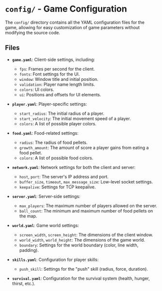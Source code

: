 # `config/` - Game Configuration

The `config/` directory contains all the YAML configuration files for the game, allowing for easy customization of game parameters without modifying the source code.

## Files

*   **`game.yaml`**: Client-side settings, including:
    *   `fps`: Frames per second for the client.
    *   `fonts`: Font settings for the UI.
    *   `window`: Window title and initial position.
    *   `validation`: Player name length limits.
    *   `colors`: UI colors.
    *   `ui`: Positions and offsets for UI elements.

*   **`player.yaml`**: Player-specific settings:
    *   `start_radius`: The initial radius of a player.
    *   `start_velocity`: The initial movement speed of a player.
    *   `colors`: A list of possible player colors.

*   **`food.yaml`**: Food-related settings:
    *   `radius`: The radius of food pellets.
    *   `growth_amount`: The amount of score a player gains from eating a food pellet.
    *   `colors`: A list of possible food colors.

*   **`network.yaml`**: Network settings for both the client and server:
    *   `host`, `port`: The server's IP address and port.
    *   `buffer_size`, `timeout`, `max_message_size`: Low-level socket settings.
    *   `keepalive`: Settings for TCP keepalive.

*   **`server.yaml`**: Server-side settings:
    *   `max_players`: The maximum number of players allowed on the server.
    *   `ball_count`: The minimum and maximum number of food pellets on the map.

*   **`world.yaml`**: Game world settings:
    *   `screen_width`, `screen_height`: The dimensions of the client window.
    *   `world_width`, `world_height`: The dimensions of the game world.
    *   `boundary`: Settings for the world boundary (color, line width, padding).

*   **`skills.yaml`**: Configuration for player skills:
    *   `push_skill`: Settings for the "push" skill (radius, force, duration).

*   **`survival.yaml`**: Configuration for the survival system (health, hunger, thirst, etc.).
